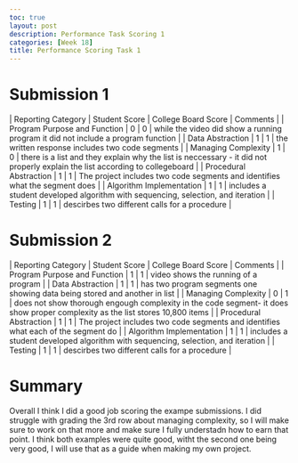 ```yaml
---
toc: true
layout: post
description: Performance Task Scoring 1
categories: [Week 18]
title: Performance Scoring Task 1
---
```


# Submission 1 

| Reporting Category | Student Score | College Board Score | Comments |
| Program Purpose and Function | 0 | 0 | while the video did show a running program it did not include a program function |
| Data Abstraction | 1 | 1 | the written response includes two code segments |
| Managing Complexity | 1 | 0 | there is a list and they explain why the list is neccessary - it did not properly explain the list according to collegeboard |
| Procedural Abstraction | 1 | 1 | The project includes two code segments and identifies what the segment does |
| Algorithm Implementation | 1 | 1 | includes a student developed algorithm with sequencing, selection, and iteration |
| Testing | 1 | 1 | descirbes two different calls for a procedure |

# Submission 2

| Reporting Category | Student Score | College Board Score | Comments |
| Program Purpose and Function | 1 | 1 | video shows the running of a program |
| Data Abstraction | 1 | 1 | has two program segments one showing data being stored and another in  list |
| Managing Complexity | 0 | 1 | does not show thorough engough complexity in the code segment- it does show proper complexity as the list stores 10,800 items |
| Procedural Abstraction | 1 | 1 | The project includes two code segments and identifies what each of the segment do |
| Algorithm Implementation | 1 | 1 | includes a student developed algorithm with sequencing, selection, and iteration |
| Testing | 1 | 1 | descirbes two different calls for a procedure |

# Summary

Overall I think I did a good job scoring the exampe submissions. I did struggle with grading the 3rd row about managing complexity, so I will make sure to work on that more and make sure I fully understadn how to earn that point. I think both examples were quite good, witht the second one being very good, I will use that as a guide when making my own project.